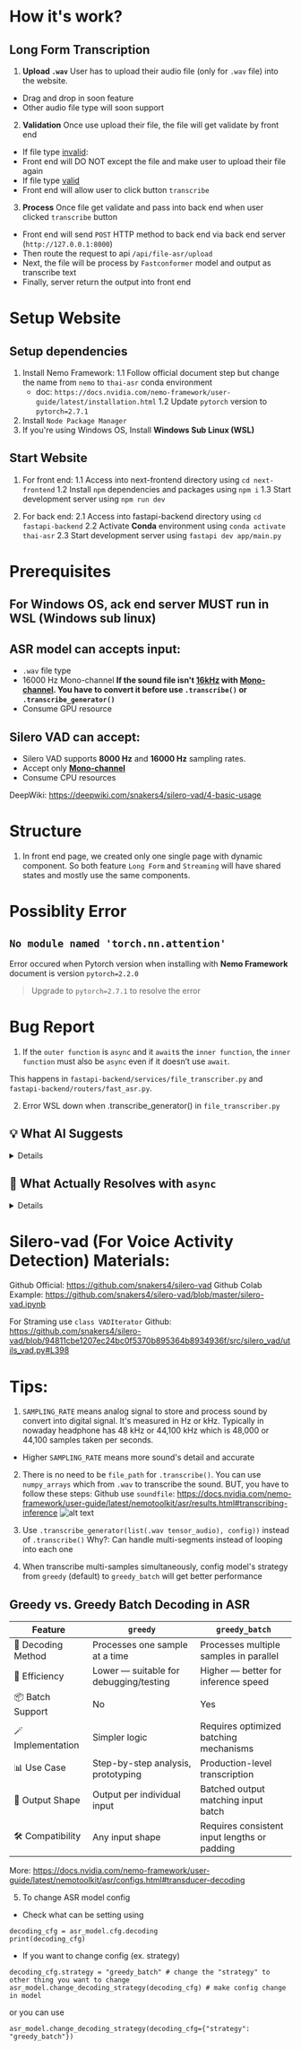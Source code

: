 # **How it's work?**

## Long Form Transcription

1. **Upload `.wav`**
   User has to upload their audio file (only for `.wav` file) into the website.

- Drag and drop in soon feature
- Other audio file type will soon support

2. **Validation**
   Once use upload their file, the file will get validate by front end

- If file type <u>invalid</u>:
- Front end will DO NOT except the file and make user to upload their file again
- If file type <u>valid</u>
- Front end will allow user to click button `transcribe`

3. **Process**
   Once file get validate and pass into back end when user clicked `transcribe` button

- Front end will send `POST` HTTP method to back end via back end server (`http://127.0.0.1:8000`)
- Then route the request to api `/api/file-asr/upload`
- Next, the file will be process by `Fastconformer` model and output as transcribe text
- Finally, server return the output into front end

# **Setup Website**

## Setup dependencies

1. Install Nemo Framework:
   1.1 Follow official document step but change the name from `nemo` to `thai-asr` conda environment
   - doc: `https://docs.nvidia.com/nemo-framework/user-guide/latest/installation.html`
     1.2 Update `pytorch` version to `pytorch=2.7.1`
2. Install `Node Package Manager`
3. If you're using Windows OS, Install **Windows Sub Linux (WSL)**

## Start Website

1. For front end:
   1.1 Access into next-frontend directory
   using `cd next-frontend`
   1.2 Install `npm` dependencies and packages
   using `npm i`
   1.3 Start development server
   using `npm run dev`

2. For back end:
   2.1 Access into fastapi-backend directory
   using `cd fastapi-backend`
   2.2 Activate **Conda** environment
   using `conda activate thai-asr`
   2.3 Start development server
   using `fastapi dev app/main.py`

# **Prerequisites**

## For Windows OS, ack end server **MUST run in WSL** (Windows sub linux)

## ASR model can accepts input:

- `.wav` file type
- 16000 Hz Mono-channel
  **If the sound file isn't <u>**16kHz**</u> with <u>**Mono-channel**</u>. You have to convert it before use `.transcribe()` or `.transcribe_generator()`**
- Consume GPU resource

## Silero VAD can accept:

- Silero VAD supports **8000 Hz** and **16000 Hz** sampling rates.
- Accept only <u>**Mono-channel**</u>
- Consume CPU resources

DeepWiki: https://deepwiki.com/snakers4/silero-vad/4-basic-usage

# **Structure**

1. In front end page, we created only one single page with dynamic component. So both feature `Long Form` and `Streaming` will have shared states and mostly use the same components.

# **Possiblity Error**

## **`No module named 'torch.nn.attention'`**

Error occured when Pytorch version when installing with **Nemo Framework** document is version `pytorch=2.2.0`

> Upgrade to `pytorch=2.7.1` to resolve the error

# **Bug Report**

1. If the `outer function` is `async` and it `await`s the `inner function`, the `inner function` must also be `async` even if it doesn’t use `await`.

This happens in `fastapi-backend/services/file_transcriber.py` and `fastapi-backend/routers/fast_asr.py`.

2. Error WSL down when .transcribe_generator() in `file_transcriber.py`

## 💡 What AI Suggests

<details>

    import nemo.collections.asr as nemo_asr
    import shutil
    import tempfile
    import os
    from fastapi import UploadFile

    try:
        asr_model = nemo_asr.models.EncDecCTCModelBPE.restore_from(
            "app/ai-models/stt_th_fastconformer_ctc_large_nacc_data.nemo"
        )
    except Exception as e:
        print("Error occurred during loading AI model", e)


    async def transcribe_audio_file(file: UploadFile):
        temp_path = None
        transcribed_text = ""

        try:
            with tempfile.NamedTemporaryFile("wb", delete=False, suffix=".wav") as tmp:
                await file.seek(0)
                shutil.copyfileobj(file.file, tmp)
                temp_path = tmp.name

            try:
                output = asr_model.transcribe([temp_path])

                if output and len(output) > 0:
                    transcribed_text = output[0]
                else:
                    print("Transcription returned empty output.")

            except Exception as e:
                print(f"Error while transcription sound: {e}")

        except Exception as e:
            print(f"Error during file processing (creating temp file or copying): {e}")

        finally:
            if temp_path and os.path.exists(temp_path):
                try:
                    os.remove(temp_path)
                except OSError as e:
                    print(f"Error removing temporary file {temp_path}: {e}")
            if file.file:
                await file.close()

        print(transcribed_text)
        return transcribed_text

</details>

## 🚨 What Actually Resolves with `async`

<details>

    async def transcribe_audio_file(file: UploadFile):
        try:
            with tempfile.NamedTemporaryFile("wb", delete=False, suffix=".wav") as tmp:
                shutil.copyfileobj(file.file, tmp)
                temp_path = tmp.name

            try:
                output = asr_model.transcribe([temp_path])

            except Exception as e:
                print("Error while transcription sound", e)

        except Exception as e:
            print("Error while convert sound file", e)

        finally:
            os.remove(temp_path)

        return output[0].text

</details>

# Silero-vad (For Voice Activity Detection) Materials:

Github Official: https://github.com/snakers4/silero-vad
Github Colab Example: https://github.com/snakers4/silero-vad/blob/master/silero-vad.ipynb

For Straming use `class VADIterator`
Github: https://github.com/snakers4/silero-vad/blob/94811cbe1207ec24bc0f5370b895364b8934936f/src/silero_vad/utils_vad.py#L398

# Tips:

1. `SAMPLING_RATE` means analog signal to store and process sound by convert into digital signal. It's measured in Hz or kHz. Typically in nowaday headphone has 48 kHz or 44,100 kHz which is 48,000 or 44,100 samples taken per seconds.

- Higher `SAMPLING_RATE` means more sound's detail and accurate

2. There is no need to be `file_path` for `.transcribe()`. You can use `numpy_arrays` which from `.wav` to transcribe the sound. BUT, you have to follow these steps:
   Github use `soundfile`: https://docs.nvidia.com/nemo-framework/user-guide/latest/nemotoolkit/asr/results.html#transcribing-inference
   ![alt text](image.png)

3. Use `.transcribe_generator(list(.wav tensor_audio), config))` instead of `.transcribe()`
   Why?: Can handle multi-segments instead of looping into each one

4. When transcribe multi-samples simultaneously, config model's strategy from `greedy` (default) to `greedy_batch` will get better performance

## Greedy vs. Greedy Batch Decoding in ASR

| Feature            | `greedy`                               | `greedy_batch`                               |
| ------------------ | -------------------------------------- | -------------------------------------------- |
| 🧠 Decoding Method | Processes one sample at a time         | Processes multiple samples in parallel       |
| 🔄 Efficiency      | Lower — suitable for debugging/testing | Higher — better for inference speed          |
| 📦 Batch Support   | No                                     | Yes                                          |
| 🪄 Implementation  | Simpler logic                          | Requires optimized batching mechanisms       |
| 📊 Use Case        | Step-by-step analysis, prototyping     | Production-level transcription               |
| 🎯 Output Shape    | Output per individual input            | Batched output matching input batch          |
| 🛠 Compatibility    | Any input shape                        | Requires consistent input lengths or padding |

More: https://docs.nvidia.com/nemo-framework/user-guide/latest/nemotoolkit/asr/configs.html#transducer-decoding

5. To change ASR model config

- Check what can be setting using

```
decoding_cfg = asr_model.cfg.decoding
print(decoding_cfg)
```

- If you want to change config (ex. strategy)

```
decoding_cfg.strategy = "greedy_batch" # change the "strategy" to other thing you want to change
asr_model.change_decoding_strategy(decoding_cfg) # make config change in model
```

or you can use

```
asr_model.change_decoding_strategy(decoding_cfg={"strategy": "greedy_batch"})
```
